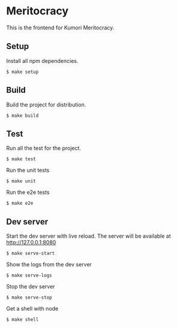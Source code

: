 # Meritocracy

This is the frontend for Kumori Meritocracy.

## Setup

Install all npm dependencies.

    $ make setup

## Build

Build the project for distribution.

    $ make build

## Test

Run all the test for the project.

    $ make test

Run the unit tests

    $ make unit

Run the e2e tests

    $ make e2e

## Dev server

Start the dev server with live reload. The server will be available at http://127.0.0.1:8080

    $ make serve-start

Show the logs from the dev server

    $ make serve-logs

Stop the dev server

    $ make serve-stop

Get a shell with node

    $ make shell
